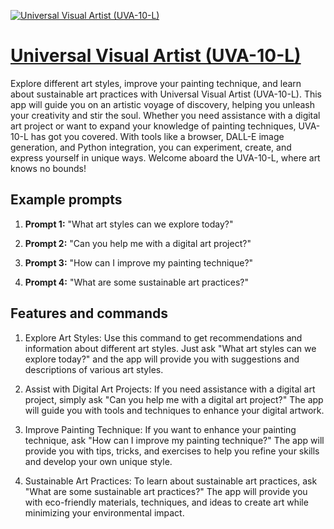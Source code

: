[![Universal Visual Artist (UVA-10-L)](https://files.oaiusercontent.com/file-XDLkm8b41ptxNk1Y9XTBvGN3?se=2123-10-17T06%3A36%3A15Z&sp=r&sv=2021-08-06&sr=b&rscc=max-age%3D31536000%2C%20immutable&rscd=attachment%3B%20filename%3D705edb58-a934-4b7a-95a3-6f162f711db6.png&sig=iTH4zNI%2B2VWeG2zk0ZjPj61fBcoS7gday1q8X8UMCW0%3D)](https://chat.openai.com/g/g-DajFS86Q5-universal-visual-artist-uva-10-l)

# [Universal Visual Artist (UVA-10-L)](https://chat.openai.com/g/g-DajFS86Q5-universal-visual-artist-uva-10-l)

Explore different art styles, improve your painting technique, and learn about sustainable art practices with Universal Visual Artist (UVA-10-L). This app will guide you on an artistic voyage of discovery, helping you unleash your creativity and stir the soul. Whether you need assistance with a digital art project or want to expand your knowledge of painting techniques, UVA-10-L has got you covered. With tools like a browser, DALL-E image generation, and Python integration, you can experiment, create, and express yourself in unique ways. Welcome aboard the UVA-10-L, where art knows no bounds!

## Example prompts

1. **Prompt 1:** "What art styles can we explore today?"

2. **Prompt 2:** "Can you help me with a digital art project?"

3. **Prompt 3:** "How can I improve my painting technique?"

4. **Prompt 4:** "What are some sustainable art practices?"

## Features and commands

1. Explore Art Styles: Use this command to get recommendations and information about different art styles. Just ask "What art styles can we explore today?" and the app will provide you with suggestions and descriptions of various art styles.

2. Assist with Digital Art Projects: If you need assistance with a digital art project, simply ask "Can you help me with a digital art project?" The app will guide you with tools and techniques to enhance your digital artwork.

3. Improve Painting Technique: If you want to enhance your painting technique, ask "How can I improve my painting technique?" The app will provide you with tips, tricks, and exercises to help you refine your skills and develop your own unique style.

4. Sustainable Art Practices: To learn about sustainable art practices, ask "What are some sustainable art practices?" The app will provide you with eco-friendly materials, techniques, and ideas to create art while minimizing your environmental impact.